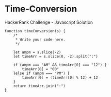 # Time-Conversion
HackerRank Challenge - Javascript Solution

```
function timeConversion(s) {
    /*
     * Write your code here.
     */

    let ampm = s.slice(-2)
    let timeArr = s.slice(0, -2).split(":")

    if (ampm === "AM" && timeArr[0] === "12") {
        timeArr[0] = "00"
    }else if (ampm === "PM") {
        timeArr[0] = (timeArr[0] % 12) + 12
    }
    return timeArr.join(":")
}

```
